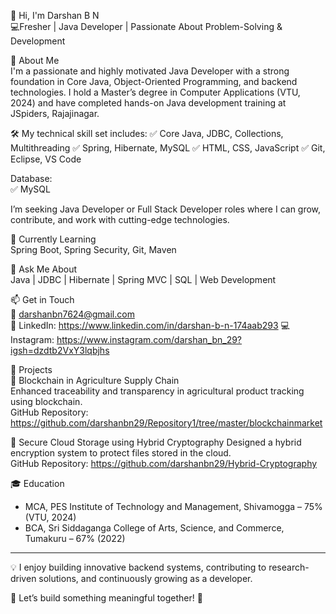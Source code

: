 
👋 Hi, I'm Darshan B N  
💻Fresher | Java Developer | Passionate About Problem-Solving & Development

🚀 About Me  
I'm a passionate and highly motivated Java Developer with a strong foundation in Core Java, Object-Oriented Programming, and backend technologies. I hold a Master’s degree in Computer Applications (VTU, 2024) and have completed hands-on Java development training at JSpiders, Rajajinagar.

🛠️ My technical skill set includes:
✅ Core Java, JDBC, Collections, Multithreading
✅ Spring, Hibernate, MySQL
✅ HTML, CSS, JavaScript
✅ Git, Eclipse, VS Code

Database:  
✅ MySQL

I’m seeking Java Developer or Full Stack Developer roles where I can grow, contribute, and work with cutting-edge technologies.

🔭 Currently Learning  
Spring Boot, Spring Security, Git, Maven

💬 Ask Me About  
Java | JDBC | Hibernate | Spring MVC | SQL | Web Development

📫 Get in Touch  
📧 darshanbn7624@gmail.com  
🔗 LinkedIn: https://www.linkedin.com/in/darshan-b-n-174aab293
💻 Instagram:  https://www.instagram.com/darshan_bn_29?igsh=dzdtb2VxY3lqbjhs

📘 Projects  
🔗 Blockchain in Agriculture Supply Chain  
Enhanced traceability and transparency in agricultural product tracking using blockchain.  
GitHub Repository: https://github.com/darshanbn29/Repository1/tree/master/blockchainmarket

🔐 Secure Cloud Storage using Hybrid Cryptography 
Designed a hybrid encryption system to protect files stored in the cloud.  
GitHub Repository: https://github.com/darshanbn29/Hybrid-Cryptography

🎓 Education  
- MCA, PES Institute of Technology and Management, Shivamogga – 75% (VTU, 2024)  
- BCA, Sri Siddaganga College of Arts, Science, and Commerce, Tumakuru – 67% (2022)

---

💡 I enjoy building innovative backend systems, contributing to research-driven solutions, and continuously growing as a developer.

📌 Let’s build something meaningful together! 🚀


